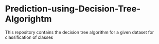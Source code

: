 # Prediction-using-Decision-Tree-Algorightm
This repository contains the decision tree algorithm for a given dataset for classification of classes
